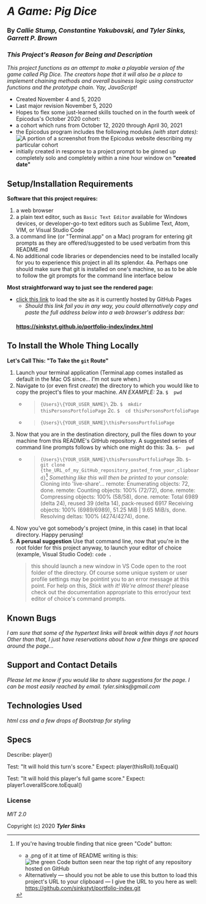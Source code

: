 # _A Game: Pig Dice_

### By _**Callie Stump, Constantine Yakubovski, and Tyler Sinks, Garrett P. Brown**_

### _This Project's Reason for Being and Description_
_This project functions as an attempt to make a playable version of the game called Pig Dice. The creators hope that it will also be a place to implement chaining methods and overall business logic using constructor functions and the prototype chain. Yay, JavaScript!_
* Created November 4 and 5, 2020
* Last major revision November 5, 2020
* Hopes to flex some just-learned skills touched on in the fourth week of Epicodus's October 2020 cohort:
* a cohort which runs from October 12, 2020 through April 30, 2021
* the Epicodus program includes the following modules *(with start dates):*
![A portion of a screenshot from the Epicodus website describing my particular cohort](img/EpicodusModules.png)
* initially created in response to a project prompt to be ginned up completely solo and completely within a nine hour window on **"created date"**

## Setup/Installation Requirements

**Software that this project requires:**
1. a web browser
2. a plain text editor, such as `Basic Text Editor` available for Windows devices, or developer-go-to text editors such as Sublime Text, Atom, VIM, or Visual Studio Code
3. a command line (or "Terminal.app" on a Mac) program for entering git prompts as they are offered/suggested to be used verbatim from this README.md
4. No additional code libraries or dependencies need to be installed locally for you to experience this project in all its splendor.
    4a. Perhaps one should make sure that git is installed on one's machine, so as to be able to follow the git prompts for the command line interface below

**Most straightforward way to just see the rendered page:**
* [click this link](https://sinkstyt.github.io/portfolio-index/index.html) to load the site as it is currently hosted by GitHub Pages
    * _Should this link fail you in any way, you could alternatively copy and paste the full address below into a web browser's address bar:_
    #### https://sinkstyt.github.io/portfolio-index/index.html ####

## To Install the Whole Thing Locally

**Let's Call This: "To Take the `git` Route"**
1. Launch your terminal application (Terminal.app comes installed as default in the Mac OS since... I'm not sure when.)
2. Navigate to (or even first _create_) the directory to which you would like to copy the project's files to your machine. _AN EXAMPLE:_
    2a. `$  pwd`
    * > `{Users}\{YOUR_USER_NAME}\`
    2b. `$  mkdir thisPersonsPortfolioPage`
    2c. `$  cd thisPersonsPortfolioPage`
    * > `{Users}\{YOUR_USER_NAME}\thisPersonsPortfolioPage`
3. Now that you are in the destination directory, pull the files down to your machine from this README's GitHub repository. A suggested series of command line prompts follows by which one might do this:
    3a. `$~  pwd`
    * > `{Users}\{YOUR_USER_NAME}\thisPersonsPortfolioPage`
    3b. `$~  git clone {the_URL_of_my_GitHub_repository_pasted_from_your_clipboard}`[^bignote]
        _Something like this will then be printed to your console:_
        > Cloning into 'live-share'...
        > remote: Enumerating objects: 72, done.
        > remote: Counting objects: 100% (72/72), done.
        > remote: Compressing objects: 100% (58/58), done.
        > remote: Total 6989 (delta 24), reused 39 (delta 14), pack-reused 6917
        > Receiving objects: 100% (6989/6989), 51.25 MiB | 9.65 MiB/s, done.
        > Resolving deltas: 100% (4274/4274), done.
4. Now you've got somebody's project (mine, in this case) in that local directory. Happy perusing!
5. **A perusal suggestion** Use that command line, now that you're in the root folder for this project anyway, to launch your editor of choice (example, Visual Studio Code):
    `code .`
    > this should launch a new window in VS Code open to the root folder of the directory. Of course some unique system or user profile settings may be pointint you to an error message at this point. For help on this, _Stick with it! We're almost there!_ please check out the documentation appropriate to this error/your text editor of choice's command prompts.

## Known Bugs

_I am sure that some of the hypertext links will break within days if not hours_
_Other than that, I just have reservations about how a few things are spaced around the page..._

## Support and Contact Details

_Please let me know if you would like to share suggestions for the page. I can be most easily reached by email._
_tyler.sinks@gmail.com_

## Technologies Used

_html_
_css_
_and a few drops of Bootstrap for styling_

## Specs

Describe: player()

Test: "It will hold this turn's score."
Expect: player(thisRoll).toEqual()

Test: "It will hold this player's full game score."
Expect: player1.overallScore.toEqual()



### License

*MIT 2.0*

Copyright (c) 2020 **_Tyler Sinks_**

[^bignote]: If you're having trouble finding that nice green "Code" button:
    * a .png of it at time of README writing is this: ![the green Code button seen near the top right of any repository hosted on GitHub](img/greenCodeButton.png)
    * Alternatively &mdash; should you not be able to use this button to load this project's URL to your clipboard &mdash; I give the URL to you here as well:
    https://github.com/sinkstyt/portfolio-index.git
